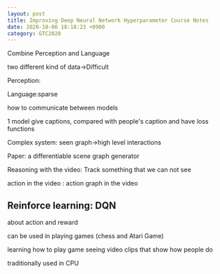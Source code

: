 ```yaml
---
layout: post
title: Improving Deep Neural Network Hyperparameter Course Notes
date: 2020-10-06 18:18:23 +0900
category: GTC2020
---
```


Combine Perception and Language

two different kind of data->Difficult

Perception: 

Language:sparse

how to communicate between models

1 model give captions, compared with people's caption and have loss functions

Complex system: seen graph->high level interactions

Paper: a differentiable scene graph generator

Reasoning with the video: Track something that we can not see

action in the video : action graph in the video

## Reinforce learning: DQN

about action and reward

can be used in playing games (chess and Atari Game)

learning how to play game seeing video clips that show how people do

traditionally used in CPU




